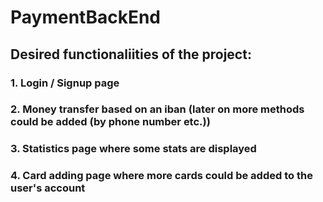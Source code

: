 # PaymentBackEnd
## Desired functionaliities of the project:
### 1. Login / Signup page
### 2. Money transfer based on an iban (later on more methods could be added (by phone number etc.))
### 3. Statistics page where some stats are displayed
### 4. Card adding page where more cards could be added to the user's account
